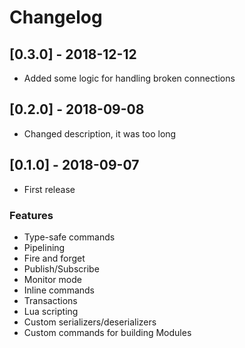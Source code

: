 # Changelog

## [0.3.0] - 2018-12-12
- Added some logic for handling broken connections

## [0.2.0] - 2018-09-08
- Changed description, it was too long

## [0.1.0] - 2018-09-07
- First release

### Features
- Type-safe commands
- Pipelining
- Fire and forget
- Publish/Subscribe
- Monitor mode
- Inline commands
- Transactions
- Lua scripting
- Custom serializers/deserializers
- Custom commands for building Modules
